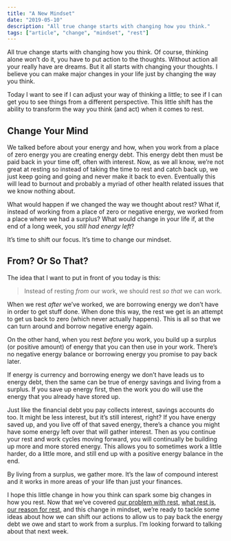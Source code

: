```yaml
---
title: "A New Mindset"
date: "2019-05-10"
description: "All true change starts with changing how you think."
tags: ["article", "change", "mindset", "rest"]
---
```


All true change starts with changing how you think. Of course, thinking alone won’t do it, you have to put action to the thoughts. Without action all your really have are dreams. But it all starts with changing your thoughts. I believe you can make major changes in your life just by changing the way you think.

Today I want to see if I can adjust your way of thinking a little; to see if I can get you to see things from a different perspective. This little shift has the ability to transform the way you think (and act) when it comes to rest.

## Change Your Mind

We talked before about your energy and how, when you work from a place of zero energy you are creating energy debt. This energy debt then must be paid back in your time off, often with interest. Now, as we all know, we’re not great at resting so instead of taking the time to rest and catch back up, we just keep going and going and never make it back to even. Eventually this will lead to burnout and probably a myriad of other health related issues that we know nothing about.

What would happen if we changed the way we thought about rest? What if, instead of working from a place of zero or negative energy, we worked from a place where we had a surplus? What would change in your life if, at the end of a long week, you _still had energy left_?

It’s time to shift our focus. It’s time to change our mindset.

## From? Or So That?

The idea that I want to put in front of you today is this:

> Instead of resting _from_ our work, we should rest _so that_ we can work.

When we rest _after_ we’ve worked, we are borrowing energy we don’t have in order to get stuff done. When done this way, the rest we get is an attempt to get us back to zero (which never actually happens). This is all so that we can turn around and borrow negative energy again.

On the other hand, when you rest _before_ you work, you build up a surplus (or positive amount) of energy that you can then use in your work. There’s no negative energy balance or borrowing energy you promise to pay back later.

If energy is currency and borrowing energy we don’t have leads us to energy debt, then the same can be true of energy savings and living from a surplus. If you save up energy first, then the work you do will use the energy that you already have stored up.

Just like the financial debt you pay collects interest, savings accounts do too. It might be less interest, but it’s still interest, right? If you have energy saved up, and you live off of that saved energy, there’s a chance you might have some energy left over that will gather interest. Then as you continue your rest and work cycles moving forward, you will continually be building up more and more stored energy. This allows you to sometimes work a little harder, do a little more, and still end up with a positive energy balance in the end.

By living from a surplus, we gather more. It’s the law of compound interest and it works in more areas of your life than just your finances.

I hope this little change in how you think can spark some big changes in how you rest. Now that we’ve covered [our problem with rest](https://www.richarddubay.com/2019/04/12/our-problem-with-rest/), [what rest is](https://www.richarddubay.com/2019/04/19/what-is-rest/), [our reason for rest](https://www.richarddubay.com/2019/05/03/the-reason-for-rest/), and this change in mindset, we’re ready to tackle some ideas about how we can shift our actions to allow us to pay back the energy debt we owe and start to work from a surplus. I’m looking forward to talking about that next week.
